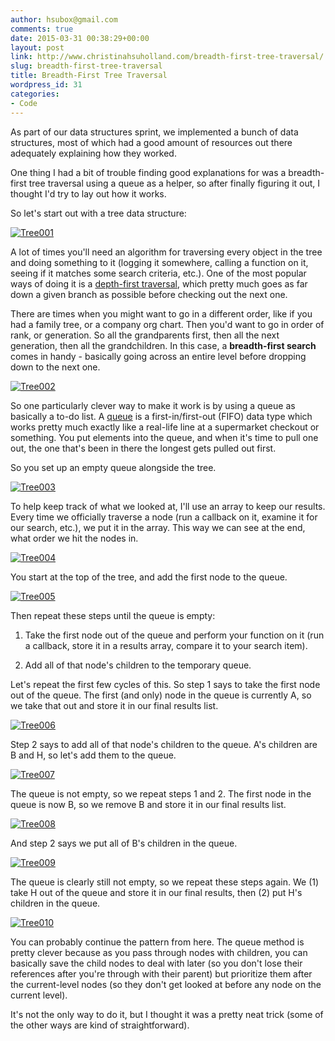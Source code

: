```yaml
---
author: hsubox@gmail.com
comments: true
date: 2015-03-31 00:38:29+00:00
layout: post
link: http://www.christinahsuholland.com/breadth-first-tree-traversal/
slug: breadth-first-tree-traversal
title: Breadth-First Tree Traversal
wordpress_id: 31
categories:
- Code
---
```


As part of our data structures sprint, we implemented a bunch of data structures, most of which had a good amount of resources out there adequately explaining how they worked.

One thing I had a bit of trouble finding good explanations for was a breadth-first tree traversal using a queue as a helper, so after finally figuring it out, I thought I'd try to lay out how it works.

So let's start out with a tree data structure:

[![Tree001](/images/2015/03/Tree001.jpg)](/images/2015/03/Tree001.jpg)

<!-- more -->

A lot of times you'll need an algorithm for traversing every object in the tree and doing something to it (logging it somewhere, calling a function on it, seeing if it matches some search criteria, etc.). One of the most popular ways of doing it is a [depth-first traversal](http://en.wikipedia.org/wiki/Depth-first_search), which pretty much goes as far down a given branch as possible before checking out the next one.

There are times when you might want to go in a different order, like if you had a family tree, or a company org chart.  Then you'd want to go in order of rank, or generation.  So all the grandparents first, then all the next generation, then all the grandchildren.  In this case, a **breadth-first search** comes in handy - basically going across an entire level before dropping down to the next one.

[![Tree002](/images/2015/03/Tree002.jpg)](/images/2015/03/Tree002.jpg)

So one particularly clever way to make it work is by using a queue as basically a to-do list.  A [queue](http://en.wikipedia.org/wiki/Queue_%28abstract_data_type%29) is a first-in/first-out (FIFO) data type which works pretty much exactly like a real-life line at a supermarket checkout or something.  You put elements into the queue, and when it's time to pull one out, the one that's been in there the longest gets pulled out first.

So you set up an empty queue alongside the tree.

[![Tree003](/images/2015/03/Tree003.jpg)](/images/2015/03/Tree003.jpg)

To help keep track of what we looked at, I'll use an array to keep our results.  Every time we officially traverse a node (run a callback on it, examine it for our search, etc.), we put it in the array.  This way we can see at the end, what order we hit the nodes in.

[![Tree004](/images/2015/03/Tree0041.jpg)](/images/2015/03/Tree0041.jpg)

You start at the top of the tree, and add the first node to the queue.

[![Tree005](/images/2015/03/Tree005.jpg)](/images/2015/03/Tree005.jpg)

Then repeat these steps until the queue is empty:



	
  1. Take the first node out of the queue and perform your function on it (run a callback, store it in a results array, compare it to your search item).


	
  2. Add all of that node's children to the temporary queue.



Let's repeat the first few cycles of this.  So step 1 says to take the first node out of the queue.  The first (and only) node in the queue is currently A, so we take that out and store it in our final results list.

[![Tree006](/images/2015/03/Tree006.jpg)](/images/2015/03/Tree006.jpg)

Step 2 says to add all of that node's children to the queue.  A's children are B and H, so let's add them to the queue.

[![Tree007](/images/2015/03/Tree007.jpg)](/images/2015/03/Tree007.jpg)

The queue is not empty, so we repeat steps 1 and 2.  The first node in the queue is now B, so we remove B and store it in our final results list.

[![Tree008](/images/2015/03/Tree008.jpg)](/images/2015/03/Tree008.jpg)

And step 2 says we put all of B's children in the queue.

[![Tree009](/images/2015/03/Tree009.jpg)](/images/2015/03/Tree009.jpg)

The queue is clearly still not empty, so we repeat these steps again.  We (1) take H out of the queue and store it in our final results, then (2) put H's children in the queue.

[![Tree010](/images/2015/03/Tree010.jpg)](/images/2015/03/Tree010.jpg)

You can probably continue the pattern from here.  The queue method is pretty clever because as you pass through nodes with children, you can basically save the child nodes to deal with later (so you don't lose their references after you're through with their parent) but prioritize them after the current-level nodes (so they don't get looked at before any node on the current level).

It's not the only way to do it, but I thought it was a pretty neat trick (some of the other ways are kind of straightforward).
